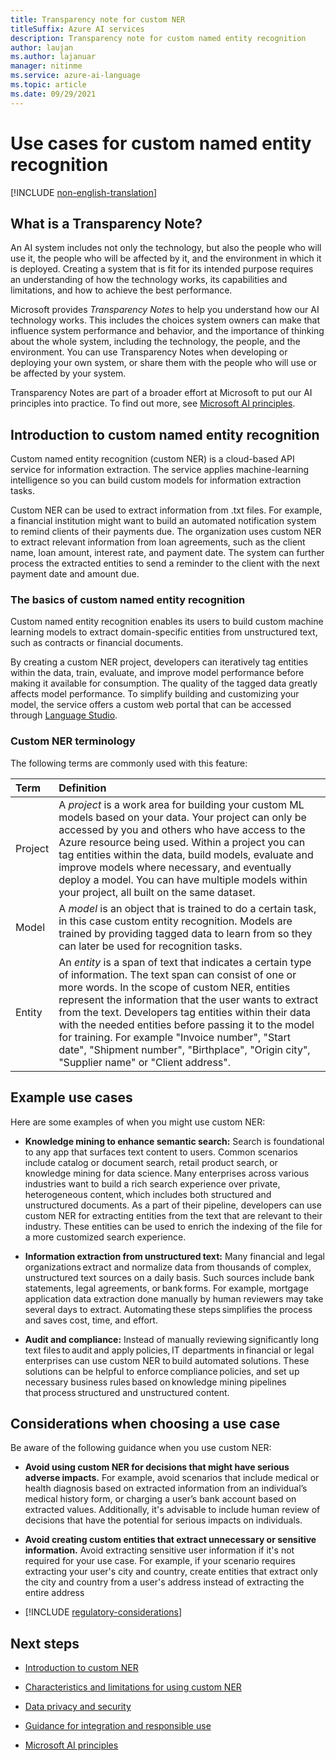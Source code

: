 ```yaml
---
title: Transparency note for custom NER
titleSuffix: Azure AI services
description: Transparency note for custom named entity recognition
author: laujan
ms.author: lajanuar
manager: nitinme
ms.service: azure-ai-language
ms.topic: article
ms.date: 09/29/2021
---
```


# Use cases for custom named entity recognition

[!INCLUDE [non-english-translation](../includes/non-english-translation.md)]

## What is a Transparency Note?

An AI system includes not only the technology, but also the people who will use it, the people who will be affected by it, and the environment in which it is deployed. Creating a system that is fit for its intended purpose requires an understanding of how the technology works, its capabilities and limitations, and how to achieve the best performance.

Microsoft provides *Transparency Notes* to help you understand how our AI technology works. This includes the choices system owners can make that influence system performance and behavior, and the importance of thinking about the whole system, including the technology, the people, and the environment. You can use Transparency Notes when developing or deploying your own system, or share them with the people who will use or be affected by your system.

Transparency Notes are part of a broader effort at Microsoft to put our AI principles into practice. To find out more, see [Microsoft AI principles](https://www.microsoft.com/ai/responsible-ai).

## Introduction to custom named entity recognition

Custom named entity recognition (custom NER) is a cloud-based API service for information extraction. The service applies machine-learning intelligence so you can build custom models for information extraction tasks.

Custom NER can be used to extract information from .txt files. For example, a financial institution might want to build an automated notification system to remind clients of their payments due. The organization uses custom NER to extract relevant information from loan agreements, such as the client name, loan amount, interest rate, and payment date. The system can further process the extracted entities to send a reminder to the client with the next payment date and amount due.

### The basics of custom named entity recognition

Custom named entity recognition enables its users to build custom machine learning models to extract domain-specific entities from unstructured text, such as contracts or financial documents.

By creating a custom NER project, developers can iteratively tag entities within the data, train, evaluate, and improve model performance before making it available for consumption. The quality of the tagged data greatly affects model performance. To simplify building and customizing your model, the service offers a custom web portal that can be accessed through [Language Studio](https://aka.ms/languageStudio).

### Custom NER terminology

The following terms are commonly used with this feature:

|Term| Definition|
|:-----|:----|
|Project| A *project* is a work area for building your custom ML models based on your data. Your project can only be accessed by you and others who have access to the Azure resource being used. Within a project you can tag entities within the data, build models, evaluate and improve models where necessary, and eventually deploy a model. You can have multiple models within your project, all built on the same dataset.|
|Model | A *model* is an object that is trained to do a certain task, in this case custom entity recognition. Models are trained by providing tagged data to learn from so they can later be used for recognition tasks.|
| Entity | An *entity* is a span of text that indicates a certain type of information. The text span can consist of one or more words. In the scope of custom NER, entities represent the information that the user wants to extract from the text. Developers tag entities within their data with the needed entities before passing it to the model for training. For example "Invoice number", "Start date", "Shipment number", "Birthplace", "Origin city", "Supplier name" or "Client address". |

## Example use cases

Here are some examples of when you might use custom NER:

* **Knowledge mining to enhance semantic search:** Search is foundational to any app that surfaces text content to users. Common scenarios include catalog or document search, retail product search, or knowledge mining for data science. Many enterprises across various industries want to build a rich search experience over private, heterogeneous content, which includes both structured and unstructured documents. As a part of their pipeline, developers can use custom NER for extracting entities from the text that are relevant to their industry. These entities can be used to enrich the indexing of the file for a more customized search experience.

* **Information extraction from unstructured text:** Many financial and legal organizations extract and normalize data from thousands of complex, unstructured text sources on a daily basis. Such sources include bank statements, legal agreements, or bank forms. For example, mortgage application data extraction done manually by human reviewers may take several days to extract. Automating these steps simplifies the process and saves cost, time, and effort.

* **Audit and compliance:** Instead of manually reviewing significantly long text files to audit and apply policies, IT departments in financial or legal enterprises can use custom NER to build automated solutions. These solutions can be helpful to enforce compliance policies, and set up necessary business rules based on knowledge mining pipelines that process structured and unstructured content.

## Considerations when choosing a use case

Be aware of the following guidance when you use custom NER:

* **Avoid using custom NER for decisions that might have serious adverse impacts.** For example, avoid scenarios that include medical or health diagnosis based on extracted information from an individual’s medical history form, or charging a user’s bank account based on extracted values. Additionally, it's advisable to include human review of decisions that have the potential for serious impacts on individuals.

* **Avoid creating custom entities that extract unnecessary or sensitive information.** Avoid extracting sensitive user information if it's not required for your use case. For example, if your scenario requires extracting your user's city and country, create entities that extract only the city and country from a user's address instead of extracting the entire address

* [!INCLUDE [regulatory-considerations](../includes/regulatory-considerations.md)]

## Next steps

* [Introduction to custom NER](/azure/ai-services/language-service/custom-named-entity-recognition/overview)

* [Characteristics and limitations for using custom NER](custom-named-entity-recognition-characteristics-and-limitations.md)

* [Data privacy and security](custom-named-entity-recognition-data-privacy-security.md)

* [Guidance for integration and responsible use](custom-named-entity-recognition-guidance-integration-responsible-use.md)

* [Microsoft AI principles](https://www.microsoft.com/ai/responsible-ai?rtc=1&activetab=pivot1%3aprimaryr6)
